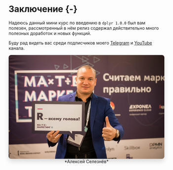 # Заключение {-}

Надеюсь данный мини курс по введению в `dplyr 1.0.0` был вам полезен, рассмотренный в нём релиз содержал действительно много полезных доработок и новых функций.

Буду рад видеть вас среди подписчиков моего [Telegram](https://t.me/R4marketing) и [YouTube](https://www.youtube.com/R4marketing/?sub_confirmation=1) канала.

<center>
<img src="img/conclusion.jpg" align="middle" width="640" style="border-radius: 8px;box-shadow:0 .5rem 1rem rgba(0,0,0,.15)">
*Алексей Селезнёв*
</center>
